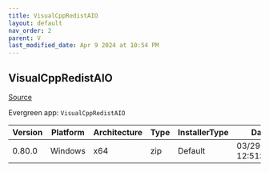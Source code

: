 ```yaml
---
title: VisualCppRedistAIO
layout: default
nav_order: 2
parent: V
last_modified_date: Apr 9 2024 at 10:54 PM
---
```


## VisualCppRedistAIO

[Source](https://github.com/abbodi1406/vcredist)

Evergreen app: `VisualCppRedistAIO`

| Version | Platform | Architecture | Type | InstallerType | Date                | Size     | URI                                                                                                                                                                                                        |
| ------- | -------- | ------------ | ---- | ------------- | ------------------- | -------- | ---------------------------------------------------------------------------------------------------------------------------------------------------------------------------------------------------------- |
| 0.80.0  | Windows  | x64          | zip  | Default       | 03/29/2024 12:51:26 | 28925195 | [https://github.com/abbodi1406/vcredist/releases/download/v0.80.0/VisualCppRedist_AIO_x86_x64_80.zip](https://github.com/abbodi1406/vcredist/releases/download/v0.80.0/VisualCppRedist_AIO_x86_x64_80.zip) |
